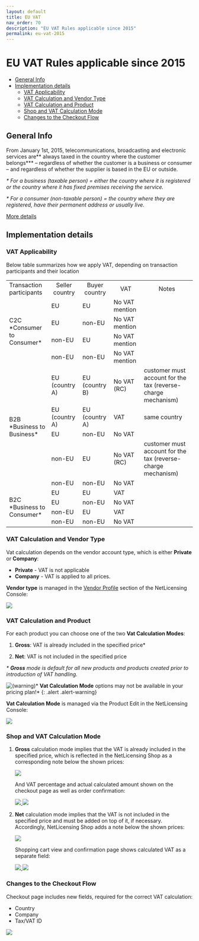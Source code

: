 ```yaml
---
layout: default
title: EU VAT
nav_order: 70
description: "EU VAT Rules applicable since 2015"
permalink: eu-vat-2015
---
```


EU VAT Rules applicable since 2015
==================================

-   [General Info](#general-info)
-   [Implementation details](#implementation-details)
    -   [VAT Applicability](#vat-applicability)
    -   [VAT Calculation and Vendor Type](#vat-calculation-and-vendor-type)
    -   [VAT Calculation and Product](#vat-calculation-and-product)
    -   [Shop and VAT Calculation Mode](#shop-and-vat-calculation-mode)
    -   [Changes to the Checkout Flow](#changes-to-the-checkout-flow)

General Info
------------

From January 1st, 2015, telecommunications, broadcasting and electronic
services are** always taxed in the country where the customer
belongs\*** – regardless of whether the customer is a business or
consumer – and regardless of whether the supplier is based in the EU or
outside.

*\* For a business (taxable person) = either the country where it is
registered or the country where it has fixed premises receiving the
service.*

*\* For a consumer (non-taxable person) = the country where they are
registered, have their permanent address or usually live.*

<a href="https://ec.europa.eu/taxation_customs/business/vat/telecommunications-broadcasting-electronic-services_en" class="external-link">More details</a>

Implementation details
----------------------


### VAT Applicability

Below table summarizes how we apply VAT, depending on transaction
participants and their location

<table>
  <tbody>
    <tr>
      <td>Transaction participants</td>
      <td style="text-align: center;">Seller country</td>
      <td style="text-align: center;">Buyer country</td>
      <td style="text-align: center;">VAT</td>
      <td style="text-align: center;">Notes</td>
    </tr>
    <tr>
      <td rowspan="4">C2C<br><span markdown="1">*Consumer to Consumer*</span></td>
      <td>EU</td>
      <td>EU</td>
      <td>No VAT mention</td>
      <td>&nbsp;</td>
    </tr>
    <tr>
      <td>EU</td>
      <td>non-EU</td>
      <td>No VAT mention</td>
      <td>&nbsp;</td>
    </tr>
    <tr>
      <td>non-EU</td>
      <td>EU</td>
      <td>No VAT mention</td>
      <td>&nbsp;</td>
    </tr>
    <tr>
      <td>non-EU</td>
      <td>non-EU</td>
      <td>No VAT mention</td>
      <td>&nbsp;</td>
    </tr>
    <tr>
      <td rowspan="5">B2B<br><span markdown="1">*Business to Business*</span></td>
      <td>EU (country A)</td>
      <td>EU (country B)</td>
      <td>No VAT (RC)</td>
      <td>customer must account for the tax (reverse-charge mechanism)</td>
    </tr>
    <tr>
      <td>EU (country A)</td>
      <td>EU (country A)</td>
      <td>VAT</td>
      <td>same country</td>
    </tr>
    <tr>
      <td>EU</td>
      <td>non-EU</td>
      <td>No VAT</td>
      <td>&nbsp;</td>
    </tr>
    <tr>
      <td>non-EU</td>
      <td>EU</td>
      <td>No VAT (RC)</td>
      <td>customer must account for the tax (reverse-charge mechanism)</td>
    </tr>
    <tr>
      <td>non-EU</td>
      <td>non-EU</td>
      <td>No VAT</td>
      <td>&nbsp;</td>
    </tr>
    <tr>
      <td rowspan="4">B2C<br><span markdown="1">*Business to Consumer*</span></td>
      <td>EU</td>
      <td>EU</td>
      <td>VAT</td>
      <td>&nbsp;</td>
    </tr>
    <tr>
      <td>EU</td>
      <td>non-EU</td>
      <td>No VAT</td>
      <td>&nbsp;</td>
    </tr>
    <tr>
      <td>non-EU</td>
      <td>EU</td>
      <td>VAT</td>
      <td>&nbsp;</td>
    </tr>
    <tr>
      <td>non-EU</td>
      <td>non-EU</td>
      <td>No VAT</td>
      <td>&nbsp;</td>
    </tr>
  </tbody>
</table>


### VAT Calculation and Vendor Type

Vat calculation depends on the vendor account type, which is
either **Private** or **Company**:

-   **Private** - VAT is not applicable
-   **Company** - VAT is applied to all prices.

**Vendor type** is managed in the
<a href="https://ui.netlicensing.io/#/profile" class="external-link">Vendor Profile</a> section of the NetLicensing Console:

<a href="assets/images/eu-vat-09.png" data-lightbox="eu-vat-2015" data-title="Vendor type" data-alt="Vendor type">
  <img src="assets/images/eu-vat-09.png" />
</a>


### VAT Calculation and Product

For each product you can choose one of the two **Vat Calculation
Modes**:

1.  **Gross**: VAT is already included in the specified price\*

2.  **Net**: VAT is not included in the specified price

*\* **Gross** mode is default for all new products and products created
prior to introduction of VAT handling.*

<img src="assets/images/icons/emoticons/warning.png" alt="(warning)" class="emoticon emoticon-warning" />* **Vat Calculation Mode** options may not be available in your pricing plan!*
{: .alert .alert-warning}

**Vat Calculation Mode** is managed via the Product Edit in the NetLicensing Console:

<a href="assets/images/eu-vat-08.png" data-lightbox="eu-vat-2015" data-title="Vat Calculation Mode" data-alt="Vat Calculation Mode">
  <img src="assets/images/eu-vat-08.png" />
</a>


### Shop and VAT Calculation Mode

1.  **Gross** calculation mode implies that the VAT is already included
    in the specified price, which is reflected in the NetLicensing Shop
    as a corresponding note below the shown prices:

    <a href="assets/images/eu-vat-07.png" data-lightbox="eu-vat-2015" data-title="Gross shopping" data-alt="Gross shopping">
      <img src="assets/images/eu-vat-07.png" />
    </a>

    And VAT percentage and actual calculated amount shown on the
    checkout page as well as order confirmation:

    <a href="assets/images/eu-vat-01.png" data-lightbox="eu-vat-2015" data-title="Gross checkout" data-alt="Gross checkout">
      <img src="assets/images/eu-vat-01.png" />
    </a>
    <a href="assets/images/eu-vat-06.png" data-lightbox="eu-vat-2015" data-title="Gross confirmation" data-alt="Gross confirmation">
      <img src="assets/images/eu-vat-06.png" />
    </a>

2.  **Net** calculation mode implies
    that the VAT is not included in the specified price and must be
    added on top of it, if necessary. Accordingly, NetLicensing Shop
    adds a note below the shown prices:

    <a href="assets/images/eu-vat-05.png" data-lightbox="eu-vat-2015" data-title="Net shopping" data-alt="Net shopping">
      <img src="assets/images/eu-vat-05.png" />
    </a>

    Shopping cart view and confirmation page shows calculated VAT as a
    separate field:

    <a href="assets/images/eu-vat-02.png" data-lightbox="eu-vat-2015" data-title="Net checkout" data-alt="Net checkout">
      <img src="assets/images/eu-vat-02.png" />
    </a>
    <a href="assets/images/eu-vat-04.png" data-lightbox="eu-vat-2015" data-title="Net confirmation" data-alt="Net confirmation">
      <img src="assets/images/eu-vat-04.png" />
    </a>


### Changes to the Checkout Flow

Checkout page includes new fields, required for the correct VAT
calculation:

-   Country
-   Company
-   Tax/VAT ID

<a href="assets/images/eu-vat-03.png" data-lightbox="eu-vat-2015" data-title="Checkout" data-alt="Checkout">
  <img src="assets/images/eu-vat-03.png" />
</a>
